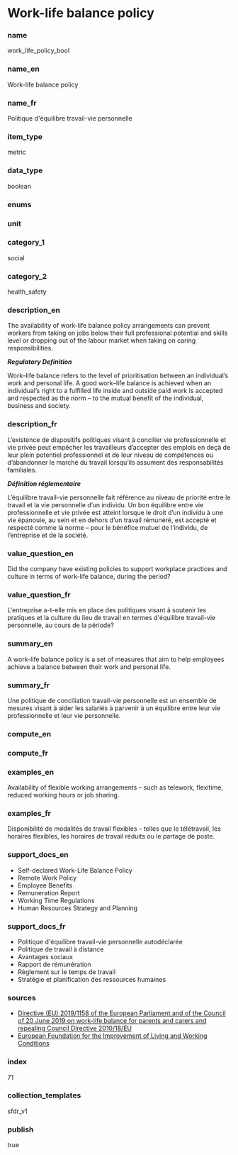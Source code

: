 # Work-life balance policy

### name

work_life_policy_bool

### name_en

Work-life balance policy

### name_fr

Politique d'équilibre travail-vie personnelle

### item_type

metric

### data_type

boolean

### enums



### unit



### category_1

social

### category_2

health_safety

### description_en

The availability of work-life balance policy arrangements can prevent workers from taking on jobs
below their full professional potential and skills level or dropping out of the labour market when
taking on caring responsibilities.

***Regulatory Definition***

Work–life balance refers to the level of prioritisation between an individual’s work and personal 
life. A good work–life balance is achieved when an individual’s right to a fulfilled life inside
and outside paid work is accepted and respected as the norm – to the mutual benefit of the
individual, business and society.

### description_fr

L’existence de dispositifs politiques visant à concilier vie professionnelle et vie privée peut
empêcher les travailleurs d’accepter des emplois en deçà de leur plein potentiel professionnel et
de leur niveau de compétences ou d’abandonner le marché du travail lorsqu’ils assument des
responsabilités familiales.

***Définition réglementaire***

L’équilibre travail-vie personnelle fait référence au niveau de priorité entre le travail et la
vie personnelle d’un individu. Un bon équilibre entre vie professionnelle et vie privée est
atteint lorsque le droit d’un individu à une vie épanouie, au sein et en dehors d’un travail
rémunéré, est accepté et respecté comme la norme – pour le bénéfice mutuel de l’individu, de
l’entreprise et de la société.

### value_question_en

Did the company have existing policies to support workplace practices and culture in terms of
work-life balance, during the period?

### value_question_fr

L'entreprise a-t-elle mis en place des politiques visant à soutenir les pratiques et la culture
du lieu de travail en termes d'équilibre travail-vie personnelle, au cours de la période?

### summary_en

A work-life balance policy is a set of measures that aim to help employees achieve a balance
between their work and personal life.

### summary_fr

Une politique de conciliation travail-vie personnelle est un ensemble de mesures visant à aider
les salariés à parvenir à un équilibre entre leur vie professionnelle et leur vie personnelle.

### compute_en



### compute_fr



### examples_en

Availability of flexible working arrangements – such as telework, flexitime, reduced working hours
or job sharing.

### examples_fr

Disponibilité de modalités de travail flexibles – telles que le télétravail, les horaires flexibles,
les horaires de travail réduits ou le partage de poste.

### support_docs_en

- Self-declared Work-Life Balance Policy
- Remote Work Policy
- Employee Benefits
- Remuneration Report
- Working Time Regulations
- Human Resources Strategy and Planning

### support_docs_fr

- Politique d'équilibre travail-vie personnelle autodéclarée
- Politique de travail à distance
- Avantages sociaux
- Rapport de rémunération
- Règlement sur le temps de travail
- Stratégie et planification des ressources humaines

### sources

- [Directive (EU) 2019/1158 of the European Parliament and of the Council of 20 June 2019 on
work-life balance for parents and carers and repealing Council Directive 2010/18/EU](https://eur-lex.europa.eu/legal-content/EN/TXT/?qid=1562941367621&uri=CELEX:32019L1158)
- [European Foundation for the Improvement of Living and Working Conditions](https://www.eurofound.europa.eu/en/topic/work-life-balance#:~:text=Work–life%20balance%20refers%20to,the%20individual%2C%20business%20and%20society.)

            
### index

71

### collection_templates

sfdr_v1

### publish

true
